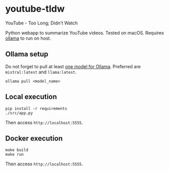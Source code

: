# youtube-tldw
YouTube - Too Long; Didn't Watch

Python webapp to summarize YouTube videos. Tested on macOS. Requires [ollama](https://ollama.ai) to run on host.

## Ollama setup

Do not forget to pull at least [one model for Ollama](https://ollama.ai/library). Preferred are `mistral:latest` and `llama:latest`.

```
ollama pull <model_name>
```

## Local execution

```
pip install -r requirements
./src/app.py
```

Then access `http://localhost:5555`.

## Docker execution

```
make build
make run
```

Then access `http://localhost:5555`.
